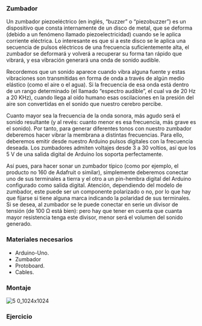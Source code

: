 ### **Zumbador**
Un zumbador piezoeléctrico (en inglés, “buzzer” o “piezobuzzer”) es un dispositivo que consta internamente de un disco de metal, que se deforma (debido a un fenómeno llamado piezoelectricidad) cuando se le aplica corriente eléctrica. Lo interesante es que si a este disco se le aplica una secuencia de pulsos eléctricos de una frecuencia suficientemente alta, el zumbador se deformará y volverá a recuperar su forma tan rápido que vibrará, y esa vibración generará una onda de sonido audible.

Recordemos que un sonido aparece cuando vibra alguna fuente y estas vibraciones son transmitidas en forma de onda a través de algún medio elástico (como el aire o el agua). Si la frecuencia de esa onda está dentro de un rango determinado (el llamado “espectro audible”, el cual va de 20 Hz a 20 KHz), cuando llega al oído humano esas oscilaciones en la presión del aire son convertidas en el sonido que nuestro cerebro percibe.

Cuanto mayor sea la frecuencia de la onda sonora, más agudo será el sonido resultante (y al revés: cuanto menor es esa frecuencia, más grave es el sonido). Por tanto, para generar diferentes tonos con nuestro zumbador deberemos hacer vibrar la membrana a distintas frecuencias. Para ello, deberemos emitir desde nuestro Arduino pulsos digitales con la frecuencia deseada. Los zumbadores admiten voltajes desde 3 a 30 voltios, así que los 5 V de una salida digital de Arduino los soporta perfectamente.

Así pues, para hacer sonar un zumbador típico (como por ejemplo, el producto no 160 de Adafruit o similar), simplemente deberemos conectar uno de sus terminales a tierra y el otro a un pin-hembra digital del Arduino configurado como salida digital. Atención, dependiendo del modelo de zumbador, este puede ser un componente polarizado o no, por lo que hay que fijarse si tiene alguna marca indicando la polaridad de sus terminales. Si se desea, al zumbador se le puede conectar en serie un divisor de tensión (de 100 Ω está bien): pero hay que tener en cuenta que cuanta mayor resistencia tenga este divisor, menor será el volumen del sonido generado.


### **Materiales necesarios**
- Arduino-Uno.
- Zumbador
- Protoboard.
- Cables.

### **Montaje**

![5 0_1024x1024](https://user-images.githubusercontent.com/47045714/87345928-1eeb9580-c551-11ea-936c-814369247372.png)

### **Ejercicio**





